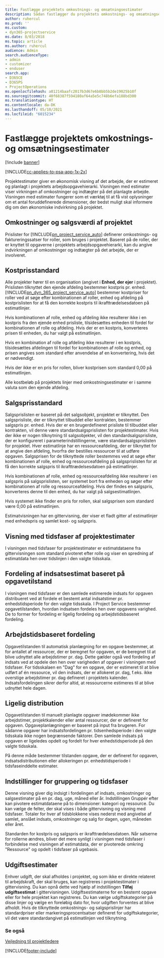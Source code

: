 ```yaml
---
title: Fastlægge projektets omkostnings- og omsætningsestimater
description: Sådan fastlægger du projektets omkostnings- og omsætningsestimater i Project Service
author: ruhercul
ms.prod: ''
ms.custom:
- dyn365-projectservice
ms.date: 8/03/2018
ms.topic: article
ms.author: ruhercul
audience: Admin
search.audienceType:
- admin
- customizer
- enduser
search.app:
- D365CE
- D365PS
- ProjectOperations
ms.openlocfilehash: a81214baafc2017b3d67e6b8bb5b2de19025b10f
ms.sourcegitcommit: 40f68387f594180af64a5e5c748b6efa188bd300
ms.translationtype: HT
ms.contentlocale: da-DK
ms.lasthandoff: 05/10/2021
ms.locfileid: "6015234"
---
```

# <a name="determine-project-cost-and-revenue-estimates"></a>Fastlægge projektets omkostnings- og omsætningsestimater 

[!include [banner](../includes/psa-now-project-operations.md)]

[!INCLUDE[cc-applies-to-psa-app-1x-2x](../includes/cc-applies-to-psa-app-1x-2x.md)]

Projektestimater giver en økonomisk visning af det arbejde, der er estimeret og planlagt i projektets arbejdsopgavehierarki. Visningen med estimater viser virkningen af omkostninger og indtægter på det planlagte arbejde. Visningen med estimater fungerer som et værktøj til at få vist oplysninger om et antal foruddefinerede dimensioner, der bedst muligt skal informere dig om den økonomiske indvirkning på projektet.  
  
## <a name="cost-and-sales-value-of-the-project"></a>Omkostninger og salgsværdi af projektet  
Prislister for [!INCLUDE[pn_project_service_auto](../includes/pn-project-service-auto.md)] definerer omkostnings- og faktureringssatser for roller, som bruges i projektet. Baseret på de roller, der er knyttet til opgaverne i projektets arbejdsopgavehierarki, kan du angive indvirkningen af omkostninger og indtægter på det arbejde, der er involveret.  
  
## <a name="cost-price-defaulting"></a>Kostprisstandard  
Alle projekter hører til en organisation (angivet i **Enhed, der ejer** i projektet). Prislisten tilknyttet den ejende afdeling bestemmer kostpris pr. enhed. [!INCLUDE[pn_dyn_365_project_service_auto](../includes/pn-dyn-365-project-service-auto.md)] bestemmer kostpriser for roller ved at søge efter kombinationen af roller, enhed og afdeling på kostprislisten for at få den korrekte kostpris til ikrafttrædelsesdatoen på estimatlinjer.  
  
Hvis kombinationen af rolle, enhed og afdeling ikke resulterer ikke i en kostpris fra den ejende enhed prisliste, tilsidesættes enheden til fordel for kombinationen af rolle og afdeling. Hvis der er en kostpris, konverteres prisen til enheden, du har valgt på estimatlinjen.  
  
Hvis en kombination af rolle og afdeling ikke resulterer i en kostpris, tilsidesættes afdelingen til fordel for kombinationen af rolle og enhed, og prisen angives som standard efter anvendelse af en konvertering, hvis det er nødvendigt.  
  
 Hvis der ikke er en pris for rollen, bliver kostprisen som standard 0,00 på estimatlinjen.  
  
 Alle kostbeløb på projektets linjer med omkostningsestimater er i samme valuta som den ejende afdeling.  
  
## <a name="sales-price-defaulting"></a>Salgsprisstandard  
Salgsprislisten er baseret på det salgsobjekt, projektet er tilknyttet. Den salgsprisliste, der er tilknyttet tilbuddet eller kontrakten, bestemmer salgspris pr. enhed. Hvis der er en brugerdefineret prisliste til tilbuddet eller kontrakten, vil denne være standardsalgsprislisten for projektestimater. Hvis der ikke er nogen tilknytning til salgsobjekter, vil den standardsalgsprisliste, der er konfigureret i parameterindstillingerne, være standardsalgsprislisten for projektet. Hver estimatlinje har en ressourceafdeling, der er tilknyttet for at angive den afdeling, hvorfra der bestilles ressourcer til at udføre opgaven. Salgsprisen for de tilknyttede roller bestemmes ved at søge efter kombinationen af rolle, enhed og ressourceafdeling på salgsprislisten for at få den korrekte salgspris til ikrafttrædelsesdatoen på estimatlinjer.  
  
Hvis kombinationen af rolle, enhed og ressourceafdeling ikke resulterer i en salgspris på salgsprislisten, ser systemet bort fra enheden og søger efter kombinationen af rolle og ressourceafdeling. Hvis der findes en salgspris, konverteres denne til den enhed, du har valgt på salgsestimatlinjen.  
  
Hvis systemet ikke finder en pris for rollen, skal salgsprisen som standard være 0,00 på estimatlinjen.  
  
Estimatvisningen har en gittervisning, der viser et fladt gitter af estimatlinjer med enhedspris og samlet kost- og salgspris.  
  
## <a name="time-phased-view-of-project-estimates"></a>Visning med tidsfaser af projektestimater  
I visningen med tidsfaser for projektestimater er estimatdataene fra gittervisningen som standard pivoteret efter rolle og viser en spredning af estimatdata hen over tidslinjen i den valgte tidsskala.  
  
## <a name="effort-estimate-allocation-based-on-task-mode"></a>Fordeling af indsatsestimat baseret på opgavetilstand  
I visningen med tidsfaser er den samlede estimerede indsats for opgaven distribueret ved at fordele et bestemt antal indsatstimer pr. enhedstidsperiode for den valgte tidsskala. I Project Service bestemmer opgavetilstanden, hvordan indsatsen fordeles hen over opgavens varighed. De to former for fordeling er ligelig fordeling og arbejdstidsbaseret fordeling. 
  
## <a name="work-hours-based-allocation"></a>Arbejdstidsbaseret fordeling  
Opgavetilstanden til automatisk planlægning for en opgave bestemmer, at for antallet af ressourcer, der er beregnet for opgaven, er de beregnet til at blive udnyttet alle arbejdstimer pr. dag. Dette gælder også ved fordeling af indsats ved at opdele den hen over varigheden af opgaver i visningen med tidsfaser. For tidsskalaen en "Dag" for en opgave, der er estimeret til at blive udført af én ressource, vil den indsats, der er allokeret pr. dag, f.eks. ikke overstige arbejdstimer pr. dag defineret i projektets kalender. Indsatsfordelingen sikrer derfor altid, at ressourcerne estimeres til at blive udnyttet hele dagen.  
  
## <a name="even-distribution"></a>Ligelig distribution  
Opgavetilstanden til manuelt planlagte opgaver imødekommer ikke arbejdstimer, projektkalender eller antal ressourcer, der er defineret for opgaven. Opgaveplanlægningen er baseret på input fra brugeren. For sådanne opgaver har indsatsfordelingen pr. tidsenhedsperiode i den valgte tidsskala ikke nogen begrænsende faktorer. Den samlede indsats på opgaven er ligeledes opdelt og fordelt for hver enhedstidsperiode på den valgte tidsskala.  
  
På denne måde bestemmer tilstanden opgave, der er defineret for opgaven, indsatsdistributionen eller allokeringen pr. enhedstidsperiode i tidsfaseinddelte estimater.  
  
## <a name="grouping-and-time-phasing-options"></a>Indstillinger for gruppering og tidsfaser  
Denne visning giver dig indsigt i fordelingen af indsats, omkostninger og salgsestimater på en pr. dag, uge, måned eller år. Indstillingen Gruppér efter kan pivotere estimatdataene på to dimensioner: kategori og ressource. Du kan vælge de felter, der skal vises i både gittervisning og visning med tidsfaser. Totaler for hver af tidsblokkene vises nederst med angivelse af samlet, anslået indsats, omkostninger og salg for dagen, ugen, måneden eller året.  
  
Standarden for kostpris og salgspris er ikrafttrædelsesdatoen. Når satserne for rollerne ændres, bliver det mere synligt i visningen med tidsfaser i forbindelse med visningen af estimatdata, der er pivoterede omkring "Ressource" og opdelt i tidsfaser på ugebasis.  
  
## <a name="expense-estimates"></a>Udgiftsestimater  
Enhver udgift, der skal afholdes i projektet, og som ikke er direkte relateret til arbejdskraft, der skal bruges, kan registreres i projektestimater i gittervisning. Du kan opnå dette ved hjælp af indstillingen **Tilføj udgiftsestimat** i gittervisningen. Udgiftsestimaterne for en bestemt opgave eller for hele projektet kan registreres. Du kan vælge udgiftskategorier på disse linjer og vælge en foreløbig dato for, hvor udgiften forventes at blive afholdt. Hvis de tilknyttede omkostnings- og salgsprislinjer har standardpriser eller markeringsprocentsatser defineret for udgiftskategorier, vil det være standardangivet på estimatlinjen ved tilknytning.  
  
### <a name="see-also"></a>Se også  
 [Vejledning til projektledere](../psa/project-manager-guide.md)


[!INCLUDE[footer-include](../includes/footer-banner.md)]
